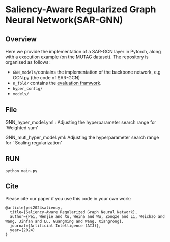 # Saliency-Aware Regularized Graph Neural Network(SAR-GNN)
## Overview

Here we provide the implementation of a SAR-GCN layer in Pytorch, along with a execution example (on the MUTAG dataset). The repository is organised as follows:

+ ```GNN_models/```contains the implementation of the backbone network, e.g GCN.py (the code of SAR-GCN)
+ ```K_fold/``` contains the [evaluation framwork](https://arxiv.org/abs/1912.09893). 
+ ```hyper_config/```
+ ```models/```
  



## File
GNN_hyper_model.yml : Adjusting the hyperparameter search range for 'Weighted sum' 

GNN_mutl_hyper_model.yml: Adjusting the hyperparameter search range for ' Scaling regularization'

## RUN
```
python main.py
```

## Cite
Please cite our paper if you use this code in your own work:
```
@article{pei2024saliency,
  title={Saliency-Aware Regularized Graph Neural Network},
  author={Pei, Wenjie and Xu, Weina and Wu, Zongze and Li, Weichao and Wang, Jinfan and Lu, Guangming and Wang, Xiangrong},
  journal={Artificial Intelligence (AIJ)},
  year={2024}
}
```

